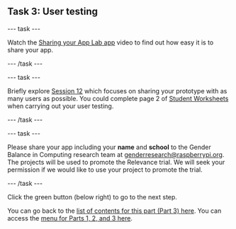 ## Task 3: User testing

--- task ---

Watch the [Sharing your App Lab app](https://www.youtube.com/watch?v=EWWXjOI8MNE) video to find out how easy it is to share your app.

--- /task ---

--- task ---

Briefly explore [Session 12](http://ncce.io/AbMR3v) which focuses on sharing your prototype with as many users as possible. You could complete page 2 of [Student Worksheets](https://ncce.io/wjuSbq) when carrying out your user testing.

--- /task ---

--- task ---

Please share your app including your **name** and **school** to the Gender Balance in Computing research team at [genderresearch@raspberrypi.org](mailto:genderresearch@raspberrypi.org). The projects will be used to promote the Relevance trial. We will seek your permission if we would like to use your project to promote the trial.

--- /task ---

Click the green button (below right) to go to the next step.

You can go back to the [list of contents for this part (Part 3) here](https://projects.raspberrypi.org/en/projects/Year8-RelevanceTraining-Part3-GBICi4). 
You can access the [menu for Parts 1, 2, and 3 here](https://projects.raspberrypi.org/en/pathways/year8-relevancetraining-gbici4).
